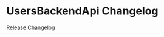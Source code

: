 # UsersBackendApi Changelog

[Release Changelog](https://github.com/spryker/users-backend-api/releases)
